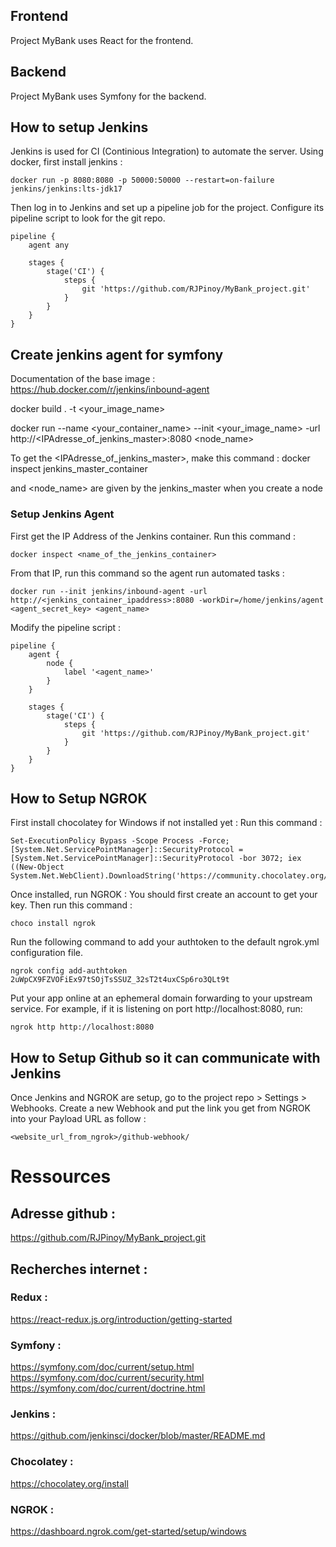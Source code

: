 ## Frontend

Project MyBank uses React for the frontend.

## Backend

Project MyBank uses Symfony for the backend.

## How to setup Jenkins

Jenkins is used for CI (Continious Integration) to automate the server.
Using docker, first install jenkins :
```
docker run -p 8080:8080 -p 50000:50000 --restart=on-failure jenkins/jenkins:lts-jdk17
```

Then log in to Jenkins and set up a pipeline job for the project.
Configure its pipeline script to look for the git repo.
```
pipeline {
    agent any

    stages {
        stage('CI') {
            steps {
                git 'https://github.com/RJPinoy/MyBank_project.git'
            }
        }
    }
}
```

## Create jenkins agent for symfony

Documentation of the base image : https://hub.docker.com/r/jenkins/inbound-agent

docker build . -t <your_image_name>

docker run --name <your_container_name> --init <your_image_name> -url http://<IPAdresse_of_jenkins_master>:8080 <password> <node_name>

To get the <IPAdresse_of_jenkins_master>, make this command :
docker inspect jenkins_master_container

<password> and <node_name> are given by the jenkins_master when you create a node

### Setup Jenkins Agent

First get the IP Address of the Jenkins container. Run this command :

```
docker inspect <name_of_the_jenkins_container>
```

From that IP, run this command so the agent run automated tasks :

```
docker run --init jenkins/inbound-agent -url http://<jenkins_container_ipaddress>:8080 -workDir=/home/jenkins/agent <agent_secret_key> <agent_name>
```

Modify the pipeline script :

```
pipeline {
    agent {
        node {
            label '<agent_name>'
        }
    }

    stages {
        stage('CI') {
            steps {
                git 'https://github.com/RJPinoy/MyBank_project.git'
            }
        }
    }
}
```

## How to Setup NGROK
First install chocolatey for Windows if not installed yet :
Run this command :
```
Set-ExecutionPolicy Bypass -Scope Process -Force; [System.Net.ServicePointManager]::SecurityProtocol = [System.Net.ServicePointManager]::SecurityProtocol -bor 3072; iex ((New-Object System.Net.WebClient).DownloadString('https://community.chocolatey.org/install.ps1'))
```

Once installed, run NGROK :
You should first create an account to get your key.
Then run this command :
```
choco install ngrok
```

Run the following command to add your authtoken to the default ngrok.yml configuration file.
```
ngrok config add-authtoken 2uWpCX9FZVOFiEx97tSOjTsSSUZ_32sT2t4uxCSp6ro3QLt9t
```

Put your app online at an ephemeral domain forwarding to your upstream service. For example, if it is listening on port http://localhost:8080, run:
```
ngrok http http://localhost:8080
```

## How to Setup Github so it can communicate with Jenkins

Once Jenkins and NGROK are setup, go to the project repo > Settings > Webhooks.
Create a new Webhook and put the link you get from NGROK into your Payload URL as follow :
```
<website_url_from_ngrok>/github-webhook/
```

# Ressources
## Adresse github :
https://github.com/RJPinoy/MyBank_project.git

## Recherches internet :
### Redux :
https://react-redux.js.org/introduction/getting-started

### Symfony :
https://symfony.com/doc/current/setup.html
https://symfony.com/doc/current/security.html
https://symfony.com/doc/current/doctrine.html

### Jenkins :
https://github.com/jenkinsci/docker/blob/master/README.md

### Chocolatey :
https://chocolatey.org/install

### NGROK :
https://dashboard.ngrok.com/get-started/setup/windows
